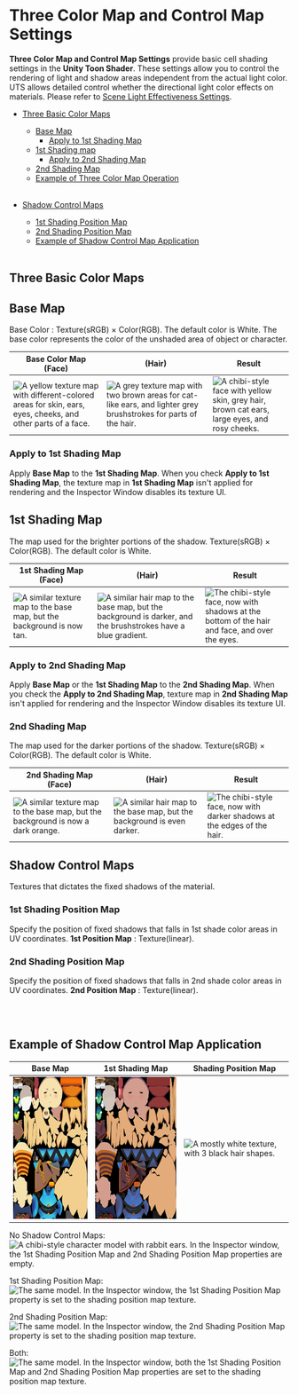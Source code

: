 # Three Color Map and Control Map Settings

**Three Color Map and Control Map Settings** provide basic cell shading settings in the **Unity Toon Shader**. These settings allow you to control the rendering of light and shadow areas independent from the actual light color. UTS allows detailed control whether the directional light color effects on materials. Please refer to [Scene Light Effectiveness Settings](SceneLight.md).

* [Three Basic Color Maps](#Three-basic-color-maps)
  * [Base Map](#base-map)
    * [Apply to 1st Shading Map](#apply-to-1st-shading-map)
  * [1st Shading map](#1st-shading-map)
    * [Apply to 2nd Shading Map](#apply-to-2nd-shading-map)
  * [2nd Shading Map](#2nd-shading-map)
  * [Example of Three Color Map Operation](#example-of-Three-color-map-operation) 
<br><br>


* [Shadow Control Maps](#shadow-control-maps)
  * [1st Shading Position Map](#1st-shading-map)
  * [2nd Shading Position Map](#2nd-shading-map)
  * [Example of Shadow Control Map Application](#example-of-shadow-control-map-application)
<br><br>

## Three Basic Color Maps

## Base Map
Base Color : Texture(sRGB) × Color(RGB). The default color is White. The base color represents the color of the unshaded area of object or character. 

|  Base Color Map (Face) | (Hair) | Result  |
| ---- | ---- |---- |
| <img alt="A yellow texture map with different-colored areas for skin, ears, eyes, cheeks, and other parts of a face." src="images/yuko_face3_main.png" height="256">  | <img alt="A grey texture map with two brown areas for cat-like ears, and lighter grey brushstrokes for parts of the hair." src="images/yuko_hair.png" height="256"> |<img alt="A chibi-style face with yellow skin, grey hair, brown cat ears, large eyes, and rosy cheeks." src="images/YukoFace.png" height="256">  |


### Apply to 1st Shading Map
Apply **Base Map** to the **1st Shading Map**. When you check **Apply to 1st Shading Map**, the texture map in **1st Shading Map** isn't applied for rendering and the Inspector Window disables its texture UI.


## 1st Shading Map
The map used for the brighter portions of the shadow. Texture(sRGB) × Color(RGB). The default color is White.

|   **1st Shading Map** (Face) | (Hair) | Result  |
| ---- | ---- | ---- |
| <img alt="A similar texture map to the base map, but the background is now tan." src="images/yuko_face3_B.png" height="256">   | <img alt="A similar hair map to the base map, but the background is darker, and the brushstrokes have a blue gradient." src="images/yuko_hairB.png" height="256"> |<img alt="The chibi-style face, now with shadows at the bottom of the hair and face, and over the eyes." src="images/YukoFace1stShadingMap.png" height="256">  |


### Apply to 2nd Shading Map
Apply **Base Map** or the **1st Shading Map** to the **2nd Shading Map**. When you check the **Apply to 2nd Shading Map**, texture map in **2nd Shading Map** isn't applied for rendering and the Inspector Window disables its texture UI.


### 2nd Shading Map
The map used for the darker portions of the shadow. Texture(sRGB) × Color(RGB). The default color is White.

|  **2nd Shading Map** (Face)  | (Hair) | Result  |
| ---- | ---- | ---- |
| <img alt="A similar texture map to the base map, but the background is now a dark orange." src="images/yuko_face3_C.png" height="256">   | <img alt="A similar hair map to the base map, but the background is even darker." src="images/yuko_hairC.png" height="256"> |<img alt="The chibi-style face, now with darker shadows at the edges of the hair." src="images/YukoFace2ndShadingMap.png" height="256">  |


## Shadow Control Maps
Textures that dictates the fixed shadows of the material. 

### 1st Shading Position Map
Specify the position of fixed shadows that falls in 1st shade color areas in UV coordinates. **1st Position Map** : Texture(linear). 

### 2nd Shading Position Map
Specify the position of fixed shadows that falls in 2nd shade color areas in UV coordinates. **2nd Position Map** : Texture(linear).


<br><br>
## Example of Shadow Control Map Application
| Base Map | 1st Shading Map | Shading Position Map |
| ---- | ---- | ---- |
| <img alt="A UV map texture that contains all the parts of a chibi-style character model." src="images/utc_all2_light.png" height="256"> |<img alt="The same UV map but some areas have a darker color." src="images/utc_all2_dark.png" height="256"> |<img alt="A mostly white texture, with 3 black hair shapes." src="images/utc_all2_offsetdark.png" height="256"> |

No Shadow Control Maps:
![A chibi-style character model with rabbit ears. In the Inspector window, the 1st Shading Position Map and 2nd Shading Position Map properties are empty.](images/ShadowControlMap0.png)

1st Shading Position Map:
![The same model. In the Inspector window, the 1st Shading Position Map property is set to the shading position map texture.](images/ShadowControlMap1.png)

2nd Shading Position Map:
![The same model. In the Inspector window, the 2nd Shading Position Map property is set to the shading position map texture.](images/ShadowControlMap2.png)

Both:
![The same model. In the Inspector window, both the 1st Shading Position Map and 2nd Shading Position Map properties are set to the shading position map texture. ](images/ShadowControlMap3.png)
